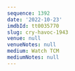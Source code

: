 ```yaml
---
sequence: 1392
date: '2022-10-23'
imdbId: tt0035770
slug: cry-havoc-1943
venue: null
venueNotes: null
medium: Watch TCM
mediumNotes: null
---
```


